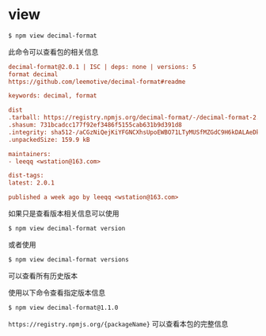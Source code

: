 # view

```bash
$ npm view decimal-format
```

此命令可以查看包的相关信息

```ini
decimal-format@2.0.1 | ISC | deps: none | versions: 5
format decimal
https://github.com/leemotive/decimal-format#readme

keywords: decimal, format

dist
.tarball: https://registry.npmjs.org/decimal-format/-/decimal-format-2.0.1.tgz
.shasum: 731bcadcc177f92ef3486f5155cab631b9d391d8
.integrity: sha512-/aCGzNiQejKiYFGNCXhsUpoEWBO71LTyMUSfMZGdC9H6kDALAeDkJk+8yAeDowsrU7/wtyirMfDgrlu1+TKrbA==
.unpackedSize: 159.9 kB

maintainers:
- leeqq <wstation@163.com>

dist-tags:
latest: 2.0.1

published a week ago by leeqq <wstation@163.com>
```



如果只是查看版本相关信息可以使用

```bash
$ npm view decimal-format version
```

或者使用

```bash
$ npm view decimal-format versions
```

可以查看所有历史版本

使用以下命令查看指定版本信息

```bash
$ npm view decimal-format@1.1.0
```



`https://registry.npmjs.org/{packageName}`  可以查看本包的完整信息